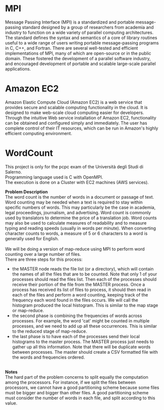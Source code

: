 # MPI
Message Passing Interface (MPI) is a standardized and portable message-passing standard designed by a group of researchers from academia and industry to function on a wide variety of parallel computing architectures. The standard defines the syntax and semantics of a core of library routines useful to a wide range of users writing portable message-passing programs in C, C++, and Fortran. There are several well-tested and efficient implementations of MPI, many of which are open-source or in the public domain. These fostered the development of a parallel software industry, and encouraged development of portable and scalable large-scale parallel applications.

# Amazon EC2
Amazon Elastic Compute Cloud (Amazon EC2) is a web service that provides secure and scalable computing functionality in the cloud. It is designed to make web-scale cloud computing easier for developers. Through the intuitive Web service installation of Amazon EC2, functionality can be obtained and configured simply and immediately. The user has complete control of their IT resources, which can be run in Amazon's highly efficient computing environment.

# WordCount
This project is only for the pcpc exam of the Università degli Studi di Salerno.<br>
Programming language used is C with OpenMPI.<br>
The execution is done on a Cluster with EC2 machines (AWS services).<br>

<b>Problem Description</b> <br>
The word count is the number of words in a document or passage of text. Word
counting may be needed when a text is required to stay within specific numbers of words. This may
particularly be the case in academia, legal proceedings, journalism, and advertising. Word count is
commonly used by translators to determine the price of a translation job. Word counts may also be
used to calculate measures of readability and to measure typing and reading speeds (usually in words
per minute). When converting character counts to words, a measure of 5 or 6 characters to a word is
generally used for English. <br><br>
We will be doing a version of map-reduce using MPI to perform word counting over a large number of
files.<br>
There are three steps for this process:
<ul>
<li>the MASTER node reads the file list (or a directory), which will contain the names of all the files that
are to be counted. Note that only 1 of your processes should read the files list. Then each of the
processes should receive their portion of the file from the MASTER process. Once a process has
received its list of files to process, it should then read in each of the files and perform a word
counting, keeping track of the frequency each word found in the files occurs. We will call the
  histogram produced the local histogram. This is similar to the map stage or map-reduce. </li>
<li>the second phase is combining the frequencies of words across processes. For example, the word
'cat' might be counted in multiple processes, and we need to add up all these occurrences. This is
  similar to the reduced stage of map-reduce.</li>
<li>the last phase is to have each of the processes send their local histograms to the master process.
The MASTER process just needs to gather up all this information. Note that there will be duplicate
words between processes. The master should create a CSV formatted file with the words and
  frequencies ordered.</li>
  </ul>
<br>
<b>Notes</b><br>
The hard part of the problem concerns to split equally the computation among the processors. For
instance, if we split the files between processors, we cannot have a good partitioning scheme because
some files must be bigger and bigger than other files. A good partitioning scheme must consider the
number of words in each file, and split according to this value.
